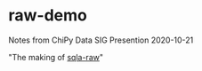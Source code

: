 # raw-demo
Notes from ChiPy Data SIG Presention 2020-10-21

"The making of [sqla-raw](https://github.com/tym-xqo/sqla-raw)"
